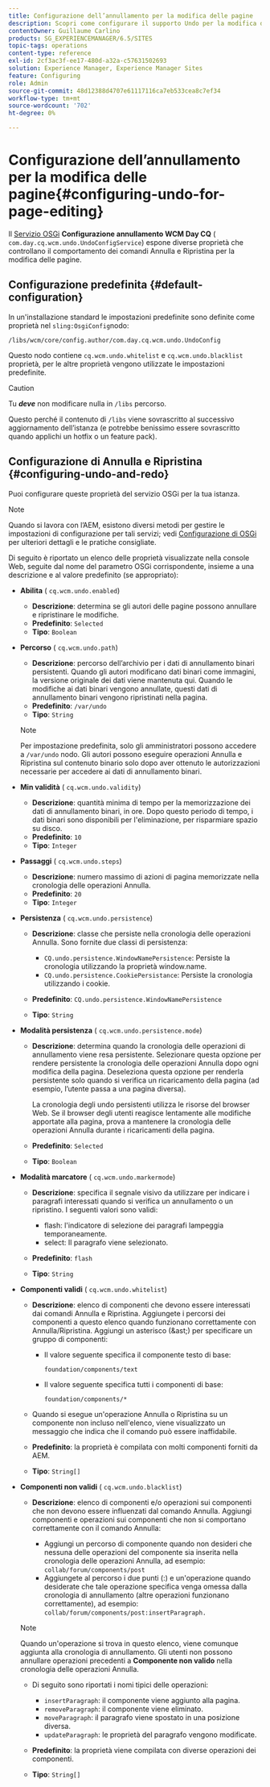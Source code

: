 ```yaml
---
title: Configurazione dell’annullamento per la modifica delle pagine
description: Scopri come configurare il supporto Undo per la modifica delle pagine in AEM.
contentOwner: Guillaume Carlino
products: SG_EXPERIENCEMANAGER/6.5/SITES
topic-tags: operations
content-type: reference
exl-id: 2cf3ac3f-ee17-480d-a32a-c57631502693
solution: Experience Manager, Experience Manager Sites
feature: Configuring
role: Admin
source-git-commit: 48d12388d4707e61117116ca7eb533cea8c7ef34
workflow-type: tm+mt
source-wordcount: '702'
ht-degree: 0%

---
```


# Configurazione dell’annullamento per la modifica delle pagine{#configuring-undo-for-page-editing}

Il [Servizio OSGi](/help/sites-deploying/configuring-osgi.md)  **Configurazione annullamento WCM Day CQ** ( `com.day.cq.wcm.undo.UndoConfigService`) espone diverse proprietà che controllano il comportamento dei comandi Annulla e Ripristina per la modifica delle pagine.

## Configurazione predefinita {#default-configuration}

In un&#39;installazione standard le impostazioni predefinite sono definite come proprietà nel `sling:OsgiConfig`nodo:

`/libs/wcm/core/config.author/com.day.cq.wcm.undo.UndoConfig`

Questo nodo contiene `cq.wcm.undo.whitelist` e `cq.wcm.undo.blacklist` proprietà, per le altre proprietà vengono utilizzate le impostazioni predefinite.

>[!CAUTION]
>
>Tu ***deve*** non modificare nulla in `/libs` percorso.
>
>Questo perché il contenuto di `/libs` viene sovrascritto al successivo aggiornamento dell’istanza (e potrebbe benissimo essere sovrascritto quando applichi un hotfix o un feature pack).

## Configurazione di Annulla e Ripristina {#configuring-undo-and-redo}

Puoi configurare queste proprietà del servizio OSGi per la tua istanza.

>[!NOTE]
>
>Quando si lavora con l’AEM, esistono diversi metodi per gestire le impostazioni di configurazione per tali servizi; vedi [Configurazione di OSGi](/help/sites-deploying/configuring-osgi.md) per ulteriori dettagli e le pratiche consigliate.

Di seguito è riportato un elenco delle proprietà visualizzate nella console Web, seguite dal nome del parametro OSGi corrispondente, insieme a una descrizione e al valore predefinito (se appropriato):

* **Abilita**
( `cq.wcm.undo.enabled`)

   * **Descrizione**: determina se gli autori delle pagine possono annullare e ripristinare le modifiche.
   * **Predefinito**: `Selected`
   * **Tipo**: `Boolean`

* **Percorso**
( `cq.wcm.undo.path`)

   * **Descrizione**: percorso dell’archivio per i dati di annullamento binari persistenti. Quando gli autori modificano dati binari come immagini, la versione originale dei dati viene mantenuta qui. Quando le modifiche ai dati binari vengono annullate, questi dati di annullamento binari vengono ripristinati nella pagina.
   * **Predefinito**: `/var/undo`
   * **Tipo**: `String`

  >[!NOTE]
  >
  >Per impostazione predefinita, solo gli amministratori possono accedere a `/var/undo` nodo. Gli autori possono eseguire operazioni Annulla e Ripristina sul contenuto binario solo dopo aver ottenuto le autorizzazioni necessarie per accedere ai dati di annullamento binari.

* **Min validità**
( `cq.wcm.undo.validity`)

   * **Descrizione**: quantità minima di tempo per la memorizzazione dei dati di annullamento binari, in ore. Dopo questo periodo di tempo, i dati binari sono disponibili per l&#39;eliminazione, per risparmiare spazio su disco.
   * **Predefinito**: `10`
   * **Tipo**: `Integer`

* **Passaggi**
( `cq.wcm.undo.steps`)

   * **Descrizione**: numero massimo di azioni di pagina memorizzate nella cronologia delle operazioni Annulla.
   * **Predefinito**: `20`
   * **Tipo**: `Integer`

* **Persistenza**
( `cq.wcm.undo.persistence`)

   * **Descrizione**: classe che persiste nella cronologia delle operazioni Annulla. Sono fornite due classi di persistenza:

      * `CQ.undo.persistence.WindowNamePersistence`: Persiste la cronologia utilizzando la proprietà window.name.
      * `CQ.undo.persistence.CookiePersistance`: Persiste la cronologia utilizzando i cookie.

   * **Predefinito**: `CQ.undo.persistence.WindowNamePersistence`
   * **Tipo**: `String`

* **Modalità persistenza**
( `cq.wcm.undo.persistence.mode`)

   * **Descrizione**: determina quando la cronologia delle operazioni di annullamento viene resa persistente. Selezionare questa opzione per rendere persistente la cronologia delle operazioni Annulla dopo ogni modifica della pagina. Deseleziona questa opzione per renderla persistente solo quando si verifica un ricaricamento della pagina (ad esempio, l’utente passa a una pagina diversa).

     La cronologia degli undo persistenti utilizza le risorse del browser Web. Se il browser degli utenti reagisce lentamente alle modifiche apportate alla pagina, prova a mantenere la cronologia delle operazioni Annulla durante i ricaricamenti della pagina.

   * **Predefinito**: `Selected`
   * **Tipo**: `Boolean`

* **Modalità marcatore**
( `cq.wcm.undo.markermode`)

   * **Descrizione**: specifica il segnale visivo da utilizzare per indicare i paragrafi interessati quando si verifica un annullamento o un ripristino. I seguenti valori sono validi:

      * flash: l&#39;indicatore di selezione dei paragrafi lampeggia temporaneamente.
      * select: Il paragrafo viene selezionato.

   * **Predefinito**: `flash`
   * **Tipo**: `String`

* **Componenti validi**
( `cq.wcm.undo.whitelist`)

   * **Descrizione**: elenco di componenti che devono essere interessati dai comandi Annulla e Ripristina. Aggiungete i percorsi dei componenti a questo elenco quando funzionano correttamente con Annulla/Ripristina. Aggiungi un asterisco (&amp;ast;) per specificare un gruppo di componenti:

      * Il valore seguente specifica il componente testo di base:

        `foundation/components/text`

      * Il valore seguente specifica tutti i componenti di base:

        `foundation/components/*`

   * Quando si esegue un&#39;operazione Annulla o Ripristina su un componente non incluso nell&#39;elenco, viene visualizzato un messaggio che indica che il comando può essere inaffidabile.

   * **Predefinito**: la proprietà è compilata con molti componenti forniti da AEM.
   * **Tipo**: `String[]`

* **Componenti non validi**
( `cq.wcm.undo.blacklist`)

   * **Descrizione**: elenco di componenti e/o operazioni sui componenti che non devono essere influenzati dal comando Annulla. Aggiungi componenti e operazioni sui componenti che non si comportano correttamente con il comando Annulla:

      * Aggiungi un percorso di componente quando non desideri che nessuna delle operazioni del componente sia inserita nella cronologia delle operazioni Annulla, ad esempio: `collab/forum/components/post`
      * Aggiungete al percorso i due punti (:) e un&#39;operazione quando desiderate che tale operazione specifica venga omessa dalla cronologia di annullamento (altre operazioni funzionano correttamente), ad esempio: `collab/forum/components/post:insertParagraph.`

  >[!NOTE]
  >
  >Quando un&#39;operazione si trova in questo elenco, viene comunque aggiunta alla cronologia di annullamento. Gli utenti non possono annullare operazioni precedenti a **Componente non valido** nella cronologia delle operazioni Annulla.

   * Di seguito sono riportati i nomi tipici delle operazioni:

      * `insertParagraph`: il componente viene aggiunto alla pagina.
      * `removeParagraph`: il componente viene eliminato.
      * `moveParagraph`: il paragrafo viene spostato in una posizione diversa.
      * `updateParagraph`: le proprietà del paragrafo vengono modificate.

   * **Predefinito**: la proprietà viene compilata con diverse operazioni dei componenti.
   * **Tipo**: `String[]`
